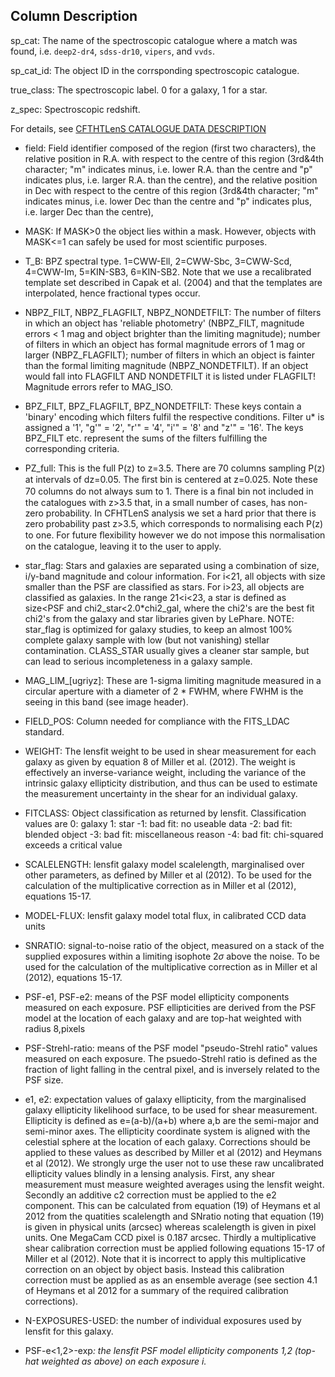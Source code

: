 ## Column Description

sp\_cat: The name of the spectroscopic catalogue where a match was found, i.e. `deep2-dr4`, `sdss-dr10`, `vipers`, and `vvds`.

sp\_cat\_id: The object ID in the corrsponding spectroscopic catalogue.

true\_class: The spectroscopic label. 0 for a galaxy, 1 for a star.

z\_spec: Spectroscopic redshift.

For details, see
[CFTHTLenS CATALOGUE DATA DESCRIPTION](http://www.cadc-ccda.hia-iha.nrc-cnrc.gc.ca/community/CFHTLens/README_catalogs_release.txt)

- field: Field identifier composed of the region (first two characters), the relative position in R.A. with respect to the centre of this region (3rd&4th character; "m" indicates minus, i.e. lower R.A. than the centre and "p" indicates plus, i.e. larger R.A. than the centre), and the relative position in Dec with respect to the centre of this region (3rd&4th character; "m" indicates minus, i.e. lower Dec than the centre and "p" indicates plus, i.e. larger Dec than the centre), 

- MASK: If MASK>0 the object lies within a mask. However, objects with MASK<=1 can safely be used for most scientific purposes.

- T\_B: BPZ spectral type. 1=CWW-Ell, 2=CWW-Sbc, 3=CWW-Scd, 4=CWW-Im, 5=KIN-SB3, 6=KIN-SB2. Note that we use a recalibrated template set described in Capak et al. (2004) and that the templates are interpolated, hence fractional types occur.

- NBPZ\_FILT, NBPZ\_FLAGFILT, NBPZ\_NONDETFILT: The number of filters in which an object has 'reliable photometry' (NBPZ\_FILT, magnitude errors < 1 mag and object brighter than the limiting magnitude); number of filters in which an object has formal magnitude errors of 1 mag or larger (NBPZ\_FLAGFILT); number of filters in which an object is fainter than the formal limiting magnitude (NBPZ\_NONDETFILT). If an object would fall into FLAGFILT AND NONDETFILT it is listed under FLAGFILT! Magnitude errors refer to MAG\_ISO.

- BPZ\_FILT, BPZ\_FLAGFILT, BPZ\_NONDETFILT: These keys contain a 'binary' encoding which filters fulfil the respective conditions. Filter u* is assigned a '1', "g'" = '2', "r'" = '4', "i'" = '8' and "z'" = '16'.  The keys BPZ\_FILT etc.  represent the sums of the filters fulfilling the corresponding criteria.

- PZ\_full: This is the full P(z) to z=3.5.  There are 70 columns sampling P(z) at intervals of dz=0.05.  The ﬁrst bin is centered at z=0.025. Note these 70 columns do not always sum to 1.  There is a ﬁnal bin not included in the catalogues with z>3.5 that, in a small number of cases, has non-zero probability. In CFHTLenS analysis we set a hard prior that there is zero probability past z>3.5, which corresponds to normalising each P(z) to one. For future ﬂexibility however we do not impose this normalisation on the catalogue, leaving it to the user to apply.

- star\_flag: Stars and galaxies are separated using a combination of size, i/y-band magnitude and colour information.  For i<21, all objects with size smaller than the PSF are classified as stars.  For i>23, all objects are classified as galaxies.  In the range 21<i<23, a star is defined as size<PSF and chi2\_star<2.0*chi2\_gal, where the chi2's are the best fit chi2's from the galaxy and star libraries given by LePhare.  NOTE: star\_flag is optimized for galaxy studies, to keep an almost 100% complete galaxy sample with low (but not vanishing) stellar contamination.  CLASS\_STAR usually gives a cleaner star sample, but can lead to serious incompleteness in a galaxy sample.

- MAG\_LIM\_[ugriyz]: These are 1-sigma limiting magnitude measured in a circular aperture with a diameter of 2 * FWHM, where FWHM is the seeing in this band (see image header).

- FIELD\_POS: Column needed for compliance with the FITS\_LDAC standard.

- WEIGHT: The lensfit weight to be used in shear measurement for each galaxy as given by equation 8 of Miller et al.  (2012).  The weight is effectively an inverse-variance weight, including the variance of the intrinsic galaxy ellipticity distribution, and thus can be used to estimate the measurement uncertainty in the shear for an individual galaxy.

- FITCLASS: Object classification as returned by lensfit.  Classification values are 0: galaxy 1: star -1: bad fit: no useable data -2: bad fit: blended object -3: bad fit: miscellaneous reason -4: bad fit: chi-squared exceeds a critical value

- SCALELENGTH: lensfit galaxy model scalelength, marginalised over other parameters, as defined by Miller et al (2012).  To be used for the calculation of the multiplicative correction as in Miller et al (2012), equations 15-17.

- MODEL-FLUX: lensfit galaxy model total flux, in calibrated CCD data units

- SNRATIO: signal-to-noise ratio of the object, measured on a stack of the supplied exposures within a limiting isophote 2$\sigma$ above the noise.  To be used for the calculation of the multiplicative correction as in Miller et al (2012), equations 15-17.

- PSF-e1, PSF-e2: means of the PSF model ellipticity components measured on each exposure.  PSF ellipticities are derived from the PSF model at the location of each galaxy and are top-hat weighted with radius 8\,pixels

- PSF-Strehl-ratio: means of the PSF model "pseudo-Strehl ratio" values measured on each exposure.  The psuedo-Strehl ratio is defined as the fraction of light falling in the central pixel, and is inversely related to the PSF size.

- e1, e2: expectation values of galaxy ellipticity, from the marginalised galaxy ellipticity likelihood surface, to be used for shear measurement.  Ellipticity is defined as e=(a-b)/(a+b) where a,b are the semi-major and semi-minor axes.  The ellipticity coordinate system is aligned with the celestial sphere at the location of each galaxy.  Corrections should be applied to these values as described by Miller et al (2012) and Heymans et al (2012).  We strongly urge the user not to use these raw uncalibrated ellipticity values blindly in a lensing analysis.  First, any shear measurement must measure weighted averages using the lensfit weight.  Secondly an additive c2 correction must be applied to the e2 component.  This can be calculated from equation (19) of Heymans et al 2012 from the quatities scalelength and SNratio noting that equation (19) is given in physical units (arcsec) whereas scalelength is given in pixel units.  One MegaCam CCD pixel is 0.187 arcsec.  Thirdly a multiplicative shear calibration correction must be applied following equations 15-17 of Miller et al (2012).  Note that it is incorrect to apply this multiplicative correction on an object by object basis.  Instead this calibration correction must be applied as as an ensemble average (see section 4.1 of Heymans et al 2012 for a summary of the required calibration corrections).

- N-EXPOSURES-USED: the number of individual exposures used by lensfit for this galaxy.

- PSF-e<1,2>-exp<i>: the lensfit PSF model ellipticity components 1,2 (top-hat weighted as above) on each exposure i.  
